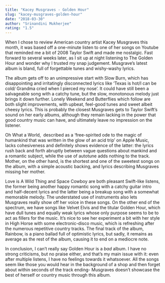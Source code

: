 ```yaml
---
title: "Kacey Musgraves - Golden Hour"
slug: "kacey-musgraves-golden-hour"
date: "2018-03-30"
author: "Srinandini Mukherjee"
rating: "1.5"
---
```


When I chose to review American country artist Kacey Musgraves this month, it was based off a one-minute listen to one of her songs on Youtube that reminded me a bit of 2008 Taylor Swift and made me nostalgic. Fast forward to several weeks later, as I sit up at night listening to The Golden Hour and wonder why I trusted my snap judgement. Musgrave’s latest album is bland, full of forgettable tunes and wishy-washy lyrics.

The album gets off to an unimpressive start with Slow Burn, which has disappointing and irritatingly disconnected lyrics like ‘Texas is hot/I can be cold/ Grandma cried when I pierced my nose’. It could have still been a salvageable song with a catchy tune, but the slow, monotonous melody just brings it down further. Lonely Weekend and Butterflies which follow are both slight improvements, with upbeat, feel-good tunes and sweet albeit cheesy lyrics. This is probably the closest Musgraves gets to Taylor Swift’s sound on her early albums, although they remain lacking in the power that good country music can have, and ultimately leave no impression on the listener.

Oh What a World,  described as a ‘free-spirited ode to the magic of humankind that was written in the glow of an acid trip’ on Apple Music, lacks cohesiveness and definitely shows evidence of the latter: the lyrics rush back and forth abruptly between vague questions about mankind and a romantic subject, while the use of autotune adds nothing to the track. Mother, on the other hand, is the shortest and one of the sweetest songs on the album, with a simple acoustic backing, and lyrics describing Musgraves missing her mother.

Love is A Wild Thing and Space Cowboy are both pleasant Swift-like listens, the former being another happy romantic song with a catchy guitar intro and half-decent lyrics and the latter being a breakup song with a somewhat memorable melody. The understated use of instruments also lets Musgraves really show off her voice in these songs. On the other end of the spectrum, we have songs like Velvet Elvis and the titular Golden Hour, which have dull tunes and equally weak lyrics whose only purpose seems to be to act as fillers for the music. It’s nice to see her experiment a bit with her style in High Horse with some electronic-disco music, which is refreshing after the numerous repetitive country tracks. The final track of the album, Rainbow, is a piano ballad full of optimistic lyrics, but sadly, it remains as average as the rest of the album, causing it to end on a mediocre note.

In conclusion, I can’t really say Golden Hour is a _bad_ album. I have no strong criticisms, but no praise either, and that’s my main issue with it: even after multiple listens, I have no feelings towards it whatsoever. All the songs seem like those you would hear in the background of a shop and then forget about within seconds of the track ending- Musgraves doesn’t showcase the best of herself or country music through this album.
